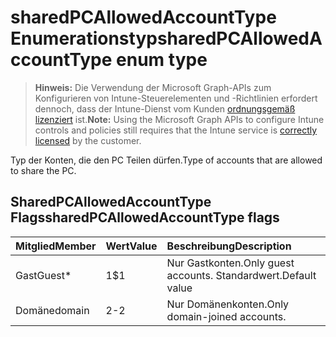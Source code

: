 # <a name="sharedpcallowedaccounttype-enum-type"></a><span data-ttu-id="64dcc-101">sharedPCAllowedAccountType Enumerationstyp</span><span class="sxs-lookup"><span data-stu-id="64dcc-101">sharedPCAllowedAccountType enum type</span></span>

> <span data-ttu-id="64dcc-102">**Hinweis:** Die Verwendung der Microsoft Graph-APIs zum Konfigurieren von Intune-Steuerelementen und -Richtlinien erfordert dennoch, dass der Intune-Dienst vom Kunden [ordnungsgemäß lizenziert](https://go.microsoft.com/fwlink/?linkid=839381) ist.</span><span class="sxs-lookup"><span data-stu-id="64dcc-102">**Note:** Using the Microsoft Graph APIs to configure Intune controls and policies still requires that the Intune service is [correctly licensed](https://go.microsoft.com/fwlink/?linkid=839381) by the customer.</span></span>

<span data-ttu-id="64dcc-103">Typ der Konten, die den PC Teilen dürfen.</span><span class="sxs-lookup"><span data-stu-id="64dcc-103">Type of accounts that are allowed to share the PC.</span></span>
## <a name="sharedpcallowedaccounttype-flags"></a><span data-ttu-id="64dcc-104">SharedPCAllowedAccountType Flags</span><span class="sxs-lookup"><span data-stu-id="64dcc-104">sharedPCAllowedAccountType flags</span></span>
|<span data-ttu-id="64dcc-105">Mitglied</span><span class="sxs-lookup"><span data-stu-id="64dcc-105">Member</span></span>|<span data-ttu-id="64dcc-106">Wert</span><span class="sxs-lookup"><span data-stu-id="64dcc-106">Value</span></span>|<span data-ttu-id="64dcc-107">Beschreibung</span><span class="sxs-lookup"><span data-stu-id="64dcc-107">Description</span></span>|
|:---|:---|:---|
|<span data-ttu-id="64dcc-108">Gast</span><span class="sxs-lookup"><span data-stu-id="64dcc-108">Guest\*</span></span>|<span data-ttu-id="64dcc-109">1</span><span class="sxs-lookup"><span data-stu-id="64dcc-109">$1</span></span>|<span data-ttu-id="64dcc-110">Nur Gastkonten.</span><span class="sxs-lookup"><span data-stu-id="64dcc-110">Only guest accounts.</span></span> <span data-ttu-id="64dcc-111">Standardwert.</span><span class="sxs-lookup"><span data-stu-id="64dcc-111">Default value</span></span>|
|<span data-ttu-id="64dcc-112">Domäne</span><span class="sxs-lookup"><span data-stu-id="64dcc-112">domain</span></span>|<span data-ttu-id="64dcc-113">2</span><span class="sxs-lookup"><span data-stu-id="64dcc-113">-2</span></span>|<span data-ttu-id="64dcc-114">Nur Domänenkonten.</span><span class="sxs-lookup"><span data-stu-id="64dcc-114">Only domain-joined accounts.</span></span>|



